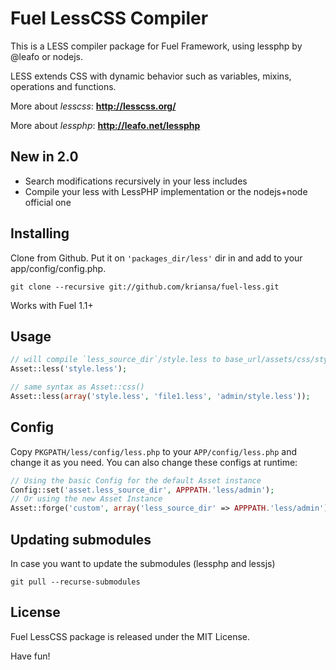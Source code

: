 # Fuel LessCSS Compiler

This is a LESS compiler package for Fuel Framework, using lessphp by @leafo or nodejs.

LESS extends CSS with dynamic behavior such as variables, mixins, operations and functions.

More about *lesscss*: **http://lesscss.org/**

More about *lessphp*: **http://leafo.net/lessphp**

## New in 2.0

* Search modifications recursively in your less includes
* Compile your less with LessPHP implementation or the nodejs+node official one

## Installing

Clone from Github. Put it on `'packages_dir/less'` dir in and add to your app/config/config.php.

	git clone --recursive git://github.com/kriansa/fuel-less.git

Works with Fuel 1.1+

## Usage

```php
// will compile `less_source_dir`/style.less to base_url/assets/css/style.css and load it as CSS
Asset::less('style.less');

// same syntax as Asset::css()
Asset::less(array('style.less', 'file1.less', 'admin/style.less'));
```

## Config

Copy `PKGPATH/less/config/less.php` to your `APP/config/less.php` and change it as you need. You can also change these configs at runtime:

```php
// Using the basic Config for the default Asset instance
Config::set('asset.less_source_dir', APPPATH.'less/admin');
// Or using the new Asset Instance
Asset::forge('custom', array('less_source_dir' => APPPATH.'less/admin'));
```

## Updating submodules

In case you want to update the submodules (lessphp and lessjs)

	git pull --recurse-submodules

## License

Fuel LessCSS package is released under the MIT License.

Have fun!